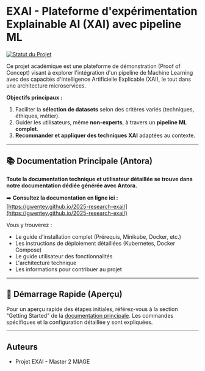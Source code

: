 # EXAI - Plateforme d'expérimentation Explainable AI (XAI) avec pipeline ML

[![Statut du Projet](https://img.shields.io/badge/statut-Proof%20of%20Concept%20(PoC)-blue)](https://github.com/votre-organisation/2025-research-exai) <!-- Optionnel: Mettez à jour le lien si public -->

Ce projet académique est une plateforme de démonstration (Proof of Concept) visant à explorer l'intégration d'un pipeline de Machine Learning avec des capacités d'Intelligence Artificielle Explicable (XAI), le tout dans une architecture microservices.

**Objectifs principaux :**
1.  Faciliter la **sélection de datasets** selon des critères variés (techniques, éthiques, métier).
2.  Guider les utilisateurs, même **non-experts**, à travers un **pipeline ML complet**.
3.  **Recommander et appliquer des techniques XAI** adaptées au contexte.

---

## 📚 Documentation Principale (Antora)

**Toute la documentation technique et utilisateur détaillée se trouve dans notre documentation dédiée générée avec Antora.**

➡️ **Consultez la documentation en ligne ici :** [https://gwentey.github.io/2025-research-exai/](https://gwentey.github.io/2025-research-exai/)

Vous y trouverez :
- Le guide d'installation complet (Prérequis, Minikube, Docker, etc.)
- Les instructions de déploiement détaillées (Kubernetes, Docker Compose)
- Le guide utilisateur des fonctionnalités
- L'architecture technique
- Les informations pour contribuer au projet

---

## 🚀 Démarrage Rapide (Aperçu)

Pour un aperçu rapide des étapes initiales, référez-vous à la section "Getting Started" de la [documentation principale](docs/README.md). Les commandes spécifiques et la configuration détaillée y sont expliquées.

---

## Auteurs

- Projet EXAI - Master 2 MIAGE

